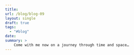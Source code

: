 ```yaml
---
title: 
url: /blog/blog-09
layout: single
draft: true
tags:
  - "#blog"
date: 
summary: >
	Come with me now on a journey through time and space…
---
```

